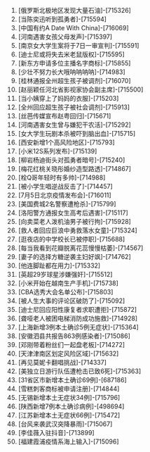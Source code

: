 
1. [俄罗斯北极地区发现大量石油]-[715326]
1. [当陈奕迅听到孤勇者]-[715594]
1. [中国有约A Date With China]-[716069]
1. [河南遇害女孩父母发声]-[715397]
1. [南京女大学生案将于7日一审宣判]-[715591]
1. [迪士尼或将失去米老鼠版权]-[715595]
1. [新东方申请多位主播名字商标]-[715855]
1. [少壮不努力长大哦呐呐呐呐]-[714983]
1. [桂林通报全州超生孩子被调剂]-[716070]
1. [赵丽颖任河北省影视家协会副主席]-[715500]
1. [当小姨穿上了妈妈的衣服]-[715203]
1. [全州回应超生孩子被社会调剂]-[715913]
1. [丝芭传媒宣布赵粤回归]-[715671]
1. [河南遇害女生曾与嫌犯干农活]-[715292]
1. [女大学生玩剧本杀被吓到脑出血]-[715715]
1. [西安新增1个高风险地区]-[715793]
1. [小米12S系列发布]-[715139]
1. [柳岩杨迪街头对孤勇者暗号]-[715240]
1. [梅花红桃关晓彤婚纱造型路透]-[714867]
1. [栓Q哥年轻时有多帅]-[714988]
1. [被小学生唱逆战反击了]-[714457]
1. [7月5日北京疫情发布会]-[716011]
1. [美国费城2名警察遭枪杀]-[715799]
1. [洛阳警方通报女生高考后遇害]-[715117]
1. [向卖菜老人泼机油男子被行拘]-[715928]
1. [救人者回应巨浪中勇救落水女童]-[715324]
1. [逛夜店的中学校长已被停职]-[715688]
1. [每当我看到花瓣脱离花蕊慢慢枯萎]-[714567]
1. [妻子的选择方糖逆袭主妇好飒]-[714762]
1. [他连脚趾都在用力]-[715332]
1. [英超29岁球星涉嫌强奸]-[715512]
1. [小米开始在越南生产手机]-[715738]
1. [CBA选秀大会名单公布]-[715803]
1. [被人生大事的评论区破防了]-[715092]
1. [迪士尼回应阳性康复者求职遭拒]-[715872]
1. [聋哑老人被困电梯消防成功施救]-[714928]
1. [上海新增3例本土确诊5例无症状]-[715364]
1. [安徽泗县共报告863例感染者]-[715086]
1. [邓刚带着粉丝们一起盘老板]-[714272]
1. [天津津南区划定风险区域]-[715632]
1. [再见莫妮卡翻唱挑战]-[714337]
1. [美独立日游行队伍遭枪击已致6死]-[715363]
1. [31省区市新增本土确诊69例]-[687186]
1. [雪糕刺客商标被申请注册]-[714844]
1. [无锡新增本土无症状34例]-[715796]
1. [陕西新增7例本土确诊病例]-[498694]
1. [江苏新增本土无症状66例]-[715472]
1. [台风来袭武汉突降暴雨]-[715067]
1. [李佳薇入驻抖音]-[713899]
1. [福建霞浦疫情系海上输入]-[715096]